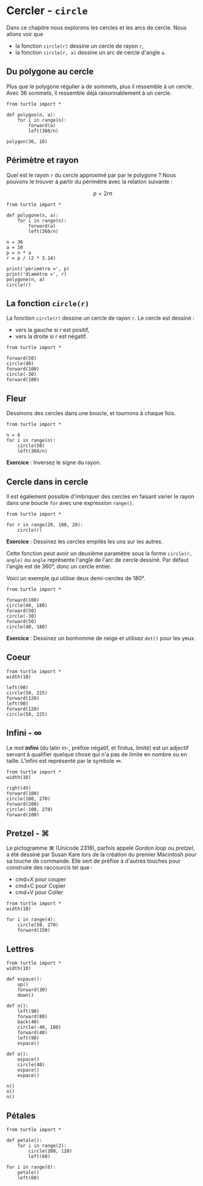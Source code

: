 # Cercler - `circle`

Dans ce chapitre nous explorons les cercles et les arcs de cercle. Nous allons voir que

- la fonction `circle(r)` dessine un cercle de rayon `r`, 
- la fonction `circle(r, a)` dessine un arc de cercle d'angle `a`.

## Du polygone au cercle

Plus que le polygone régulier a de sommets, plus il ressemble à un cercle.
Avec 36 sommets, il ressemble déjà raisonnablement à un cercle.

```{codeplay}
from turtle import *

def polygon(n, a):
    for i in range(n):
        forward(a)
        left(360/n)

polygon(36, 10)
```

## Périmètre et rayon

Quel est le rayon `r` du cercle approximé par par le polygone ?
Nous pouvons le trouver à partir du périmètre avec la relation suivante :

$$ p = 2r \pi $$

```{codeplay}
from turtle import *

def polygone(n, a):
    for i in range(n):
        forward(a)
        left(360/n)

n = 36
a = 10
p = n * a
r = p / (2 * 3.14)

print('périmètre =', p)
print('diamètre =', r)
polygone(n, a)
circle(r)
```

## La fonction `circle(r)`

La fonction `circle(r)` dessine un cercle de rayon `r`.
Le cercle est dessiné :

- vers la gauche si r est positif,
- vers la droite si r est négatif.

```{codeplay}
from turtle import *

forward(50)
circle(40)
forward(100)
circle(-30)
forward(100)
```

## Fleur

Dessinons des cercles dans une boucle, et tournons à chaque fois.

```{codeplay}
from turtle import *

n = 6
for i in range(n):
    circle(50)
    left(360/n)
```

**Exercice** : Inversez le signe du rayon.

## Cercle dans in cercle
Il est également possible d'imbriquer des cercles en faisant varier le rayon dans une boucle `for` avec une expression `range()`.

```{codeplay}
from turtle import *

for r in range(20, 100, 20):
    circle(r)
```

**Exercice** : Dessinez les cercles empilés les uns sur les autres.

Cette fonction peut avoir un deuxième paramètre sous la forme `circle(r, angle)`
ou `angle` représente l'angle de l'arc de cercle dessiné.
Par défaut l'angle est de 360°, donc un cercle entier.

Voici un exemple qui utilise deux demi-cercles de 180°.

```{codeplay}
from turtle import *

forward(100)
circle(40, 180)
forward(50)
circle(-30)
forward(50)
circle(40, 180)
```

**Exercice** : Dessinez un bonhomme de neige et utilisez `dot()` pour les yeux.

## Coeur

```{codeplay}
from turtle import *
width(10)

left(90)
circle(50, 225)
forward(120)
left(90)
forward(120)
circle(50, 225)
```

## Infini - ∞

Le mot **infini** (du latin in-, préfixe négatif, et finitus, *limité*) est un adjectif servant à qualifier quelque chose qui n'a pas de limite en nombre ou en taille. L'infini est représenté par le symbole ∞.

```{codeplay}
from turtle import *
width(10)

right(45)
forward(100)
circle(100, 270)
forward(200)
circle(-100, 270)
forward(100)
```

## Pretzel - ⌘

Le pictogramme ⌘ (Unicode 2318), parfois appelé *Gordon loop* ou *pretzel*, a été dessiné par Susan Kare lors de la création du premier Macintosh pour sa touche de commande. Elle sert de préfixe à d'autres touches pour construire des raccourcis tel que :

- cmd+X pour couper
- cmd+C pour Copier
- cmd+V pour Coller

```{codeplay}
from turtle import *
width(10)

for i in range(4):
    circle(50, 270)
    forward(150)
```

## Lettres

```{codeplay}
from turtle import *
width(10)

def espace():
    up()
    forward(30)
    down()

def n():
    left(90)
    forward(80)
    back(40)
    circle(-40, 180)
    forward(40)
    left(90)
    espace()

def o():
    espace()
    circle(40)
    espace()
    espace()

n()
o()
n()
```

## Pétales

```{codeplay}
from turtle import *

def petale():
    for i in range(2):
        circle(100, 120)
        left(60)

for i in range(6):
    petale()
    left(60)
````
